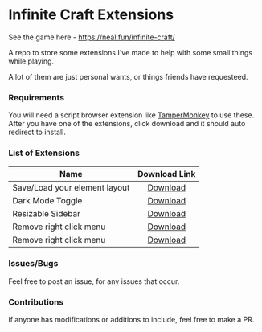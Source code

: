 # Infinite Craft Extensions
See the game here - https://neal.fun/infinite-craft/

A repo to store some extensions I've made to help with some small things while playing.

A lot of them are just personal wants, or things friends have requesteed.

### Requirements

You will need a script browser extension like [TamperMonkey](https://chromewebstore.google.com/detail/tampermonkey/dhdgffkkebhmkfjojejmpbldmpobfkfo) to use these.
After you have one of the extensions, click download and it should auto redirect to install.

### List of Extensions

| Name                     |  Download Link |
|--------------------------|:-------------:|
| Save/Load your element layout     |  [Download](https://github.com/WooshiiDev/infinite-craft-extensions/raw/main/load-layout.user.js)   |
| Dark Mode Toggle         |  [Download](https://raw.githubusercontent.com/WooshiiDev/infinite-craft-extensions/main/dark-mode.user.js)   |
| Resizable Sidebar        |  [Download](https://raw.githubusercontent.com/WooshiiDev/infinite-craft-extensions/main/resizable-sidebar.user.js)   |
| Remove right click menu  |  [Download](https://raw.githubusercontent.com/WooshiiDev/infinite-craft-extensions/main/remove-context.user.js)   |
| Remove right click menu  |  [Download](https://raw.githubusercontent.com/WooshiiDev/infinite-craft-extensions/main/element-multi-select.user.js)   |

### Issues/Bugs

Feel free to post an issue, for any issues that occur.

### Contributions

if anyone has modifications or additions to include, feel free to make a PR.
